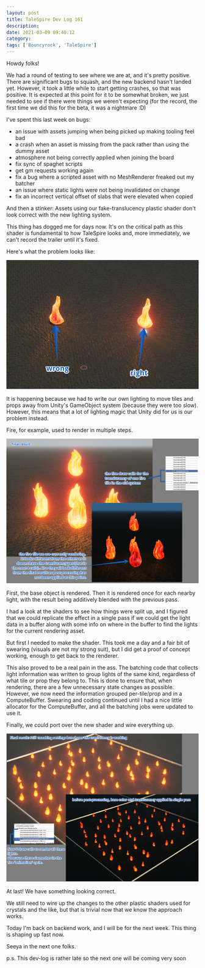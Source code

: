 ```yaml
---
layout: post
title: TaleSpire Dev Log 161
description:
date: 2021-03-09 09:40:12
category:
tags: ['Bouncyrock', 'TaleSpire']
---
```


Howdy folks!

We had a round of testing to see where we are at, and it's pretty positive. There are significant bugs to squash, and the new backend hasn't landed yet. However, it took a little while to start getting crashes, so that was positive. It is expected at this point for it to be somewhat broken, we just needed to see if there were things we weren't expecting (for the record, the first time we did this for the beta, it was a nightmare :D)

I've spent this last week on bugs:

- an issue with assets jumping when being picked up making tooling feel bad
- a crash when an asset is missing from the pack rather than using the dummy asset
- atmosphere not being correctly applied when joining the board
- fix sync of spaghet scripts
- get gm requests working again
- fix a bug where a scripted asset with no MeshRenderer freaked out my batcher
- an issue where static lights were not being invalidated on change
- fix an incorrect vertical offset of slabs that were elevated when copied

And then a stinker: Assets using our fake-translucency plastic shader don't look correct with the new lighting system.

This thing has dogged me for days now. It's on the critical path as this shader is fundamental to how TaleSpire looks and, more immediately, we can't record the trailer until it's fixed.

Here's what the problem looks like:

![incorrect fire effect](/assets/images/fireWrong.png)

It is happening because we had to write our own lighting to move tiles and props away from Unity's GameObject system (because they were too slow). However, this means that a lot of lighting magic that Unity did for us is our problem instead.

Fire, for example, used to render in multiple steps.

![incorrect fire effect](/assets/images/fireOld.png)

First, the base object is rendered. Then it is rendered once for each nearby light, with the result being additively blended with the previous pass.

I had a look at the shaders to see how things were split up, and I figured that we could replicate the effect in a single pass if we could get the light data in a buffer along with some info on where in the buffer to find the lights for the current rendering asset.

But first I needed to make the shader. This took me a day and a fair bit of swearing (visuals are not my strong suit), but I did get a proof of concept working, enough to get back to the renderer.

This also proved to be a real pain in the ass. The batching code that collects light information was written to group lights of the same kind, regardless of what tile or prop they belong to. This is done to ensure that, when rendering, there are a few unnecessary state changes as possible. However, we now need the information grouped per-tile/prop and in a ComputeBuffer. Swearing and coding continued until I had a nice little allocator for the ComputeBuffer, and all the batching jobs were updated to use it.

Finally, we could port over the new shader and wire everything up.

![incorrect fire effect](/assets/images/fireNew.png)

At last! We have something looking correct.

We still need to wire up the changes to the other plastic shaders used for crystals and the like, but that is trivial now that we know the approach works.

Today I'm back on backend work, and I will be for the next week. This thing is shaping up fast now.

Seeya in the next one folks.

p.s. This dev-log is rather late so the next one will be coming very soon
